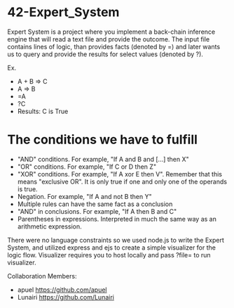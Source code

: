 # 42-Expert_System
Expert System is a project where you implement a back-chain inference engine that will read a text file and provide the outcome. The input file contains lines of logic, than provides facts (denoted by =) and later wants us to query and provide the results for select values (denoted by ?).


Ex.
- A + B => C
- A => B
- =A
- ?C
- Results: C is True

# The conditions we have to fulfill
- "AND" conditions. For example, "If A and B and [...] then X"
- "OR" conditions. For example, "If C or D then Z"
- "XOR" conditions. For example, "If A xor E then V". Remember that this
means "exclusive OR". It is only true if one and only one of the operands is true.
- Negation. For example, "If A and not B then Y"
- Multiple rules can have the same fact as a conclusion
- "AND" in conclusions. For example, "If A then B and C"
- Parentheses in expressions. Interpreted in much the same way as an arithmetic
expression.


There were no language constraints so we used node.js to write the Expert System, and utilized express and ejs to create a simple visualizer for the logic flow. Visualizer requires you to host locally and pass ?file=<test case> to run visualizer.
  
  
  Collaboration Members:
  - apuel https://github.com/apuel
  - Lunairi https://github.com/Lunairi

